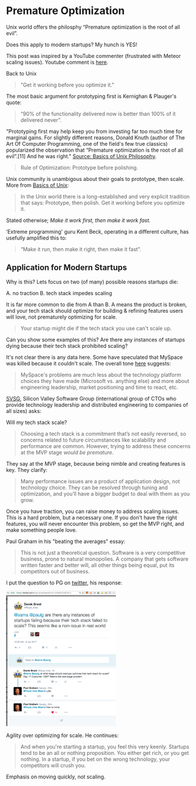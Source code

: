 # Premature Optimization 

Unix world offers the philosphy “Premature optimization is the root of all evil”. 

Does this apply to modern startups?  My hunch is YES! 

This post was inspired by a YouTube commenter (frustrated with Meteor scaling issues).  Youtube comment is [here][2].

Back to Unix
> "Get it working before you optimize it." 

The most basic argument for prototyping first is Kernighan & Plauger's quote: 
> “90% of the functionality delivered now is better than 100% of it delivered never”. 

"Prototyping first may help keep you from investing far too much time for marginal gains. For slightly different reasons, Donald Knuth (author of The Art Of Computer Programming, one of the field's few true classics) popularized the observation that “Premature optimization is the root of all evil”.[11] And he was right." [Source: Basics of Unix Philosophy][1].

> Rule of Optimization: Prototype before polishing. 

Unix community is unambigous about their goals to prototype, then scale.  More from [Basics of Unix][1]: 

> In the Unix world there is a long-established and very explicit tradition that says: Prototype, then polish. Get it working before you optimize it. 

Stated otherwise; *Make it work first, then make it work fast.* 

‘Extreme programming' guru Kent Beck, operating in a different culture, has usefully amplified this to: 

> “Make it run, then make it right, then make it fast”.  

## Application for Modern Startups

Why is this?  Lets focus on two (of many) possible reasons startups die: 

A.  no traction 
B.  tech stack impedes scaling 

It is far more common to die from A than B.  A means the product is broken, and your tech stack should optimize for building & refining features users will love, not prematurely optimizing for scale.

> Your startup might die if the tech stack you use can't scale up.

Can you show some examples of this? Are there any instances of startups dying because their tech stack prohibited scaling?

It's not clear there is any data here.  Some have speculated that MySpace was killed because it couldn't scale.  The overall tone [here][MySpaceLink] suggests: 

> MySpace's problems are much less about the technology platform choices they have made (Microsoft vs. anything else) and more about engineering leadership, market positioning and time to react, etc.

[SVSG][SVSG], Silicon Valley Software Group (international group of CTOs who provide technology leadership and distributed engineering to companies of all sizes) asks:

Will my tech stack scale? 

> Choosing a tech stack is a commitment that’s not easily reversed, so concerns related to future circumstances like scalability and performance are common. However, trying to address these concerns at the MVP stage *would be premature*.

They say at the MVP stage, because being nimble and creating features is key.  They clarify: 

> Many performance issues are a product of application design, not technology choice. They can be resolved through tuning and optimization, and you’ll have a bigger budget to deal with them as you grow.

Once you have traction, you can raise money to address scaling issues.  This is a hard problem, but a necessary one.  If you don't have the right features, you will never encounter this problem, so get the MVP right, and make something people love. 

Paul Graham in his "beating the averages" essay: 

> This is not just a theoretical question. Software is a very competitive business, prone to natural monopolies. A company that gets software written faster and better will, all other things being equal, put its competitors out of business. 

I put the question to PG on [twitter][PG], his response: 

<img src="pg-on-optimizing-for-scale.png" width="300px">

Agility over optimizing for scale.  He continues: 

> And when you're starting a startup, you feel this very keenly. Startups tend to be an all or nothing proposition. You either get rich, or you get nothing. In a startup, if you bet on the wrong technology, your competitors will crush you.

Emphasis on moving quickly, not scaling.


[1]:homepage.cs.uri.edu/~thenry/resources/unix_art/ch01s06.html
[2]:https://www.youtube.com/watch?v=668vPl7q3xg&lc=z12zzv2pjsvjw5yaj04ccb5bozjxefuqkj4.1483890770309382
[MySpaceLink]:highscalability.com/blog/2011/3/25/did-the-microsoft-stack-kill-myspace.html
[SVSG]:svsg.co/how-to-choose-your-tech-stack/
[PG]:https://twitter.com/Royal_Arse/status/818122440022822912